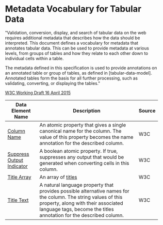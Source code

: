 # Metadata Vocabulary for Tabular Data

"Validation, conversion, display, and search of tabular data on the web requires additional metadata that describes how the data should be interpreted. This document defines a vocabulary for metadata that annotates tabular data. This can be used to provide metadata at various levels, from groups of tables and how they relate to each other down to individual cells within a table.

The metadata defined in this specification is used to provide annotations on an annotated table or group of tables, as defined in [tabular-data-model]. Annotated tables form the basis for all further processing, such as validating, converting, or displaying the tables."

[W3C Working Draft 16 April 2015](http://www.w3.org/TR/2015/WD-tabular-metadata-20150416/)

<table>
  <thead>
    <tr>
      <th scope="col">Data Element Name</th>
      <th scope="col">Description</th>
      <th scope="col">Source</th>
    </tr>
  </thead>  <tr>
    <td><a href='mvtd_elements/ColumnName.md' title='Column Name Details'>Column Name</a></td>
    <td>An atomic property that gives a single canonical name for the column. The value of this property becomes the name annotation for the described column.</td>
    <td>W3C</td>
  </tr>
  <tr>
    <td><a href='mvtd_elements/SuppressOutput.md' title='Suppress Output Indicator Details'>Suppress Output Indicator</a></td>
    <td>A boolean atomic property. If true, suppresses any output that would be generated when converting cells in this column.</td>
    <td>W3C</td>
  </tr>
  <tr>
    <td><a href='mvtd_elements/TitleArray.md' title='Title Array Details'>Title Array</a></td>
    <td>An array of <a href='mvtd_elements/title.md'>titles</a></td>
    <td>W3C</td>
  </tr>
  <tr>
    <td><a href='mvtd_elements/Title.md' title='Title Text Details'>Title Text</a></td>
    <td>A natural language property that provides possible alternative names for the column. The string values of this property, along with their associated language tags, become the titles annotation for the described column.</td>
    <td>W3C</td>
  </tr>
</table>